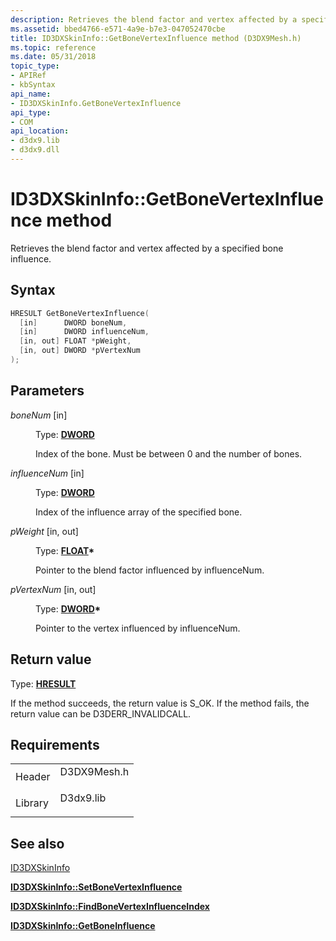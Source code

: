 ```yaml
---
description: Retrieves the blend factor and vertex affected by a specified bone influence.
ms.assetid: bbed4766-e571-4a9e-b7e3-047052470cbe
title: ID3DXSkinInfo::GetBoneVertexInfluence method (D3DX9Mesh.h)
ms.topic: reference
ms.date: 05/31/2018
topic_type: 
- APIRef
- kbSyntax
api_name: 
- ID3DXSkinInfo.GetBoneVertexInfluence
api_type: 
- COM
api_location: 
- d3dx9.lib
- d3dx9.dll
---
```


# ID3DXSkinInfo::GetBoneVertexInfluence method

Retrieves the blend factor and vertex affected by a specified bone influence.

## Syntax


```C++
HRESULT GetBoneVertexInfluence(
  [in]      DWORD boneNum,
  [in]      DWORD influenceNum,
  [in, out] FLOAT *pWeight,
  [in, out] DWORD *pVertexNum
);
```



## Parameters

<dl> <dt>

*boneNum* \[in\]
</dt> <dd>

Type: **[**DWORD**](../winprog/windows-data-types.md)**

Index of the bone. Must be between 0 and the number of bones.

</dd> <dt>

*influenceNum* \[in\]
</dt> <dd>

Type: **[**DWORD**](../winprog/windows-data-types.md)**

Index of the influence array of the specified bone.

</dd> <dt>

*pWeight* \[in, out\]
</dt> <dd>

Type: **[**FLOAT**](../winprog/windows-data-types.md)\***

Pointer to the blend factor influenced by influenceNum.

</dd> <dt>

*pVertexNum* \[in, out\]
</dt> <dd>

Type: **[**DWORD**](../winprog/windows-data-types.md)\***

Pointer to the vertex influenced by influenceNum.

</dd> </dl>

## Return value

Type: **[**HRESULT**](https://msdn.microsoft.com/library/Bb401631(v=MSDN.10).aspx)**

If the method succeeds, the return value is S\_OK. If the method fails, the return value can be D3DERR\_INVALIDCALL.

## Requirements



|                    |                                                                                        |
|--------------------|----------------------------------------------------------------------------------------|
| Header<br/>  | <dl> <dt>D3DX9Mesh.h</dt> </dl> |
| Library<br/> | <dl> <dt>D3dx9.lib</dt> </dl>   |



## See also

<dl> <dt>

[ID3DXSkinInfo](id3dxskininfo.md)
</dt> <dt>

[**ID3DXSkinInfo::SetBoneVertexInfluence**](id3dxskininfo--setbonevertexinfluence.md)
</dt> <dt>

[**ID3DXSkinInfo::FindBoneVertexInfluenceIndex**](id3dxskininfo--findbonevertexinfluenceindex.md)
</dt> <dt>

[**ID3DXSkinInfo::GetBoneInfluence**](id3dxskininfo--getboneinfluence.md)
</dt> </dl>

 

 
